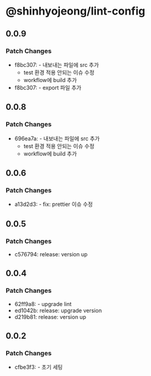 # @shinhyojeong/lint-config

## 0.0.9

### Patch Changes

- f8bc307: - 내보내는 파일에 src 추가
  - test 환경 적용 안되는 이슈 수정
  - workflow에 build 추가
- f8bc307: - export 파일 추가

## 0.0.8

### Patch Changes

- 696ea7a: - 내보내는 파일에 src 추가
  - test 환경 적용 안되는 이슈 수정
  - workflow에 build 추가

## 0.0.6

### Patch Changes

- a13d2d3: - fix: prettier 이슈 수정

## 0.0.5

### Patch Changes

- c576794: release: version up

## 0.0.4

### Patch Changes

- 62ff9a8: - upgrade lint
- ed1042b: release: upgrade version
- d219b81: release: version up

## 0.0.2

### Patch Changes

- cfbe3f3: - 초기 세팅
